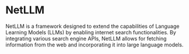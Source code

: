 # NetLLM
NetLLM is a framework designed to extend the capabilities of Language Learning Models (LLMs) by enabling internet search functionalities. By integrating various search engine APIs, NetLLM allows for fetching information from the web and incorporating it into large language models.
